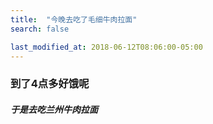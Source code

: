```yaml
---
title:  "今晚去吃了毛细牛肉拉面"
search: false

last_modified_at: 2018-06-12T08:06:00-05:00
---
```


### 到了4点多好饿呢

###### **于是去吃兰州牛肉拉面**